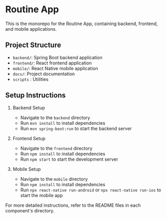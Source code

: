 # Routine App

This is the monorepo for the Routine App, containing backend, frontend, and mobile applications.

## Project Structure

- `backend/`: Spring Boot backend application
- `frontend/`: React frontend application
- `mobile/`: React Native mobile application
- `docs/`: Project documentation
- `scripts` : Utilities

## Setup Instructions

1. Backend Setup
   - Navigate to the `backend` directory
   - Run `mvn install` to install dependencies
   - Run `mvn spring-boot:run` to start the backend server

2. Frontend Setup
   - Navigate to the `frontend` directory
   - Run `npm install` to install dependencies
   - Run `npm start` to start the development server

3. Mobile Setup
   - Navigate to the `mobile` directory
   - Run `npm install` to install dependencies
   - Run `npx react-native run-android` or `npx react-native run-ios` to start the mobile app

For more detailed instructions, refer to the README files in each component's directory.